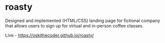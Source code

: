 # roasty

Designed and implemented (HTML/CSS) landing page for fictional company that allows users to sign up for virtual and in-person coffee classes.

Live - https://oskithecoder.github.io/roasty/
